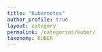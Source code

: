 ```yaml
---
title: "Kubernetes"
author_profile: true
layout: category
permalink: /categories/kuber/
taxonomy: KUBER
---
```

